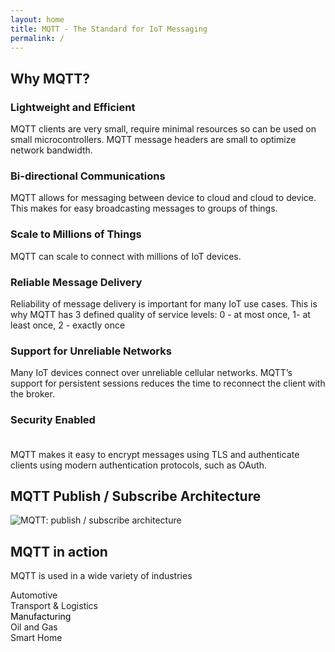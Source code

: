 ```yaml
---
layout: home
title: MQTT - The Standard for IoT Messaging 
permalink: /
---
```


<div class="centered-80">
   <h2>Why MQTT?</h2> 
   <section id="keyfeature-list">
   <div class="keyfeature">
      <h3>Lightweight and Efficient</h3>
      <p>MQTT clients are very small, require minimal resources so can be used on small microcontrollers. MQTT message headers are small to optimize network bandwidth.
      </p>
   </div>
   <div class="keyfeature mid">
      <h3>Bi-directional Communications</h3>
      <p>MQTT allows for messaging between device to cloud and cloud to device. This makes for easy broadcasting messages to groups of things.
      </p>
   </div>
   <div class="keyfeature last">
      <h3>Scale to Millions of Things</h3>
      <p>MQTT can scale to connect with millions of IoT devices.
      </p>
   </div>
   <div class="keyfeature">
      <h3>Reliable Message Delivery</h3>
      <p>Reliability of message delivery is important for many IoT use cases. This is why MQTT has 3 defined quality of service levels: 0 - at most once, 1- at least once, 2 - exactly once
      </p>
   </div>
   <div class="keyfeature mid">
      <h3>Support for Unreliable Networks</h3>
      <p>Many IoT devices connect over unreliable cellular networks. MQTT’s support for persistent sessions reduces the time to reconnect the client with the broker.
      </p>
   </div>
   <div class="keyfeature last">
      <h3>Security Enabled<br/>&nbsp;</h3>
      <p>MQTT makes it easy to encrypt messages using TLS and authenticate clients using modern authentication protocols, such as OAuth.
      </p>
   </div>
</section>
<h2>MQTT Publish / Subscribe Architecture</h2> 
   <section id="pub-sub-graphic">
      <img src="/assets/img/mqtt-pub-sub.jpg" alt="MQTT: publish / subscribe architecture" title="MQTT: publish / subscribe architecture">
   </section>
</div>

<section id="mqtt-in-action">
<h2>MQTT in action</h2>
<p>MQTT is used in a wide variety of industries</p>
   <div class="flex-wrap-centered">
      <div class="mqtt-in-action-box" style="background-image: url('{{ '/assets/img/automotive.jpg' | relative_link }}');">Automotive</div>
      <div class="mqtt-in-action-box" style="background-image: url('{{ '/assets/img/transport.jpg' | relative_link }}');">Transport & Logistics</div>
      <div class="mqtt-in-action-box" style="background-image: url('{{ '/assets/img/manufacturing.jpg' | relative_link }}');"><span style="color: #000">Manufacturing</span></div>
      <div class="mqtt-in-action-box" style="background-image: url('{{ '/assets/img/oil-and-gas.jpg' | relative_link }}');">Oil and Gas</div>
      <div class="mqtt-in-action-box" style="background-image: url('{{ '/assets/img/smart-home.jpg' | relative_link }}');">Smart Home</div>
   </div>
</section>


